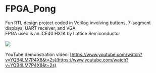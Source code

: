 # FPGA_Pong
Fun RTL design project coded in Verilog involving buttons, 7-segment displays, UART receiver, and VGA \
FPGA used is an iCE40 HX1K by Lattice Semiconductor\
\
![](https://github.com/tylerchang/FPGA_Pong/blob/main/pong_fpga.gif)\
\
YouTube demonstration video: [https://www.youtube.com/watch?v=YQB4LM7P4X8&t=2s](https://www.youtube.com/watch?v=YQB4LM7P4X8&t=2s)
